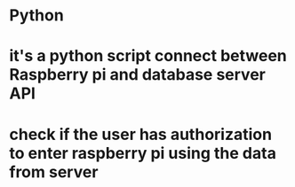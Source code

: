 # Python
# it's a python script connect between Raspberry pi and database server API
# check if the user has authorization to enter raspberry pi using the data from server
